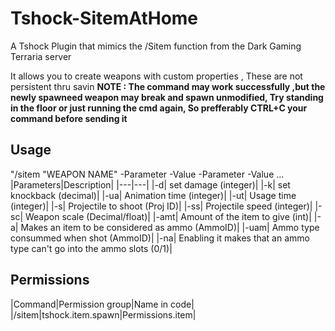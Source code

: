 # Tshock-SitemAtHome
A Tshock Plugin that mimics the /Sitem function from the Dark Gaming Terraria server

It allows you to create weapons with custom properties , These are not persistent thru savin
**NOTE : The command may work successfully ,but the newly spawneed weapon may break and spawn unmodified, Try standing in the floor or just running the cmd again, So prefferably CTRL+C your command before sending it**

## Usage
"/sitem \"WEAPON NAME\" -Parameter -Value -Parameter -Value ...
|Parameters|Description|
|---|---|
|-d| set damage (integer)|
|-k| set knockback (decimal)|
|-ua| Animation time (integer)|
|-ut| Usage time (integer)|
|-s| Projectile to shoot (Proj ID)|
|-ss| Projectile speed (integer)|
|-sc| Weapon scale (Decimal/float)|
|-amt| Amount of the item to give (int)|
|-a| Makes an item to be considered as ammo (AmmoID)|
|-uam| Ammo type consummed when shot (AmmoID)|
|-na| Enabling it makes that an ammo type can't go into the ammo slots (0/1)|

## Permissions
|Command|Permission group|Name in code|
|/sitem|tshock.item.spawn|Permissions.item|
